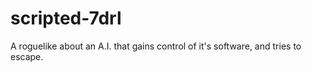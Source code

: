 # scripted-7drl

A roguelike about an A.I. that gains control of it's software, and tries to escape.
